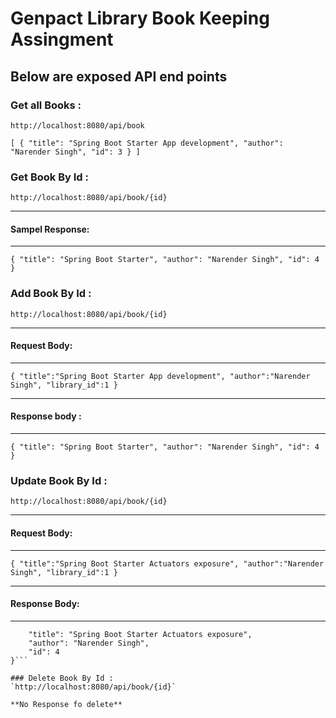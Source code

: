 # Genpact Library Book Keeping Assingment

## Below are exposed API end points

### Get all Books :
`http://localhost:8080/api/book`

`[
    {
        "title": "Spring Boot Starter App development",
        "author": "Narender Singh",
        "id": 3
    }
]`

### Get Book By Id : 
`http://localhost:8080/api/book/{id}`

---
#### **Sampel Response:**
---
`{
    "title": "Spring Boot Starter",
    "author": "Narender Singh",
    "id": 4
}`

### Add Book By Id : 
`http://localhost:8080/api/book/{id}`

---
#### **Request Body:** 
---
`{
  "title":"Spring Boot Starter App development",
  "author":"Narender Singh",
  "library_id":1
}`

---
#### **Response body :** 
---
`{
    "title": "Spring Boot Starter",
    "author": "Narender Singh",
    "id": 4
}`

### Update Book By Id : 
`http://localhost:8080/api/book/{id}`

---
#### **Request Body:**
---
`{
    "title":"Spring Boot Starter Actuators exposure",
    "author":"Narender Singh",
    "library_id":1
}`

---
#### **Response Body:**
---

```{
    "title": "Spring Boot Starter Actuators exposure",
    "author": "Narender Singh",
    "id": 4
}```

### Delete Book By Id : 
`http://localhost:8080/api/book/{id}`

**No Response fo delete**
